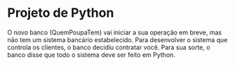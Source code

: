 # Projeto de Python

O novo banco (QuemPoupaTem) vai iniciar a sua operação em breve, mas não tem
um sistema bancário estabelecido. Para desenvolver o sistema que controla os
clientes, o banco decidiu contratar você.
Para sua sorte, o banco disse que todo o sistema deve ser feito em Python.
 
